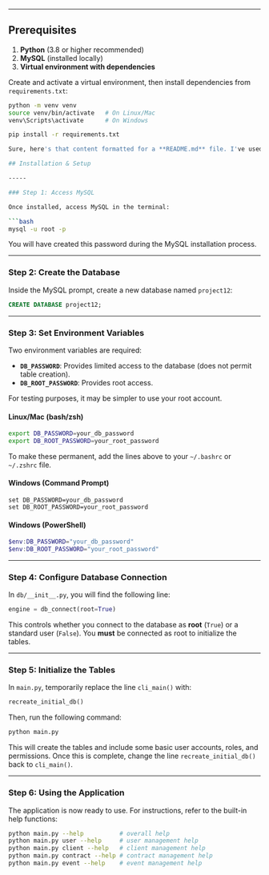 ---

## Prerequisites

1. **Python** (3.8 or higher recommended)  
2. **MySQL** (installed locally)  
3. **Virtual environment with dependencies**  

Create and activate a virtual environment, then install dependencies from `requirements.txt`:

```bash
python -m venv venv
source venv/bin/activate   # On Linux/Mac
venv\Scripts\activate      # On Windows

pip install -r requirements.txt

Sure, here's that content formatted for a **README.md** file. I've used standard markdown to make it clean, easy to read, and ready to drop in.

## Installation & Setup

-----

### Step 1: Access MySQL

Once installed, access MySQL in the terminal:

```bash
mysql -u root -p
```

You will have created this password during the MySQL installation process.

-----

### Step 2: Create the Database

Inside the MySQL prompt, create a new database named `project12`:

```sql
CREATE DATABASE project12;
```

-----

### Step 3: Set Environment Variables

Two environment variables are required:

  * **`DB_PASSWORD`**: Provides limited access to the database (does not permit table creation).
  * **`DB_ROOT_PASSWORD`**: Provides root access.

For testing purposes, it may be simpler to use your root account.

#### Linux/Mac (bash/zsh)

```bash
export DB_PASSWORD=your_db_password
export DB_ROOT_PASSWORD=your_root_password
```

To make these permanent, add the lines above to your `~/.bashrc` or `~/.zshrc` file.

#### Windows (Command Prompt)

```batch
set DB_PASSWORD=your_db_password
set DB_ROOT_PASSWORD=your_root_password
```

#### Windows (PowerShell)

```powershell
$env:DB_PASSWORD="your_db_password"
$env:DB_ROOT_PASSWORD="your_root_password"
```

-----

### Step 4: Configure Database Connection

In `db/__init__.py`, you will find the following line:

```python
engine = db_connect(root=True)
```

This controls whether you connect to the database as **root** (`True`) or a standard user (`False`). You **must** be connected as root to initialize the tables.

-----

### Step 5: Initialize the Tables

In `main.py`, temporarily replace the line `cli_main()` with:

```python
recreate_initial_db()
```

Then, run the following command:

```bash
python main.py
```

This will create the tables and include some basic user accounts, roles, and permissions. Once this is complete, change the line `recreate_initial_db()` back to `cli_main()`.

-----

### Step 6: Using the Application

The application is now ready to use. For instructions, refer to the built-in help functions:

```bash
python main.py --help          # overall help
python main.py user --help     # user management help
python main.py client --help   # client management help
python main.py contract --help # contract management help
python main.py event --help    # event management help
```